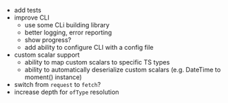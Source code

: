 - add tests
- improve CLI
  - use some CLi building library
  - better logging, error reporting
  - show progress?
  - add ability to configure CLI with a config file
- custom scalar support
  - ability to map custom scalars to specific TS types
  - ability to automatically deserialize custom scalars (e.g. DateTime to moment() instance)
- switch from `request` to `fetch`?
- increase depth for `ofType` resolution
